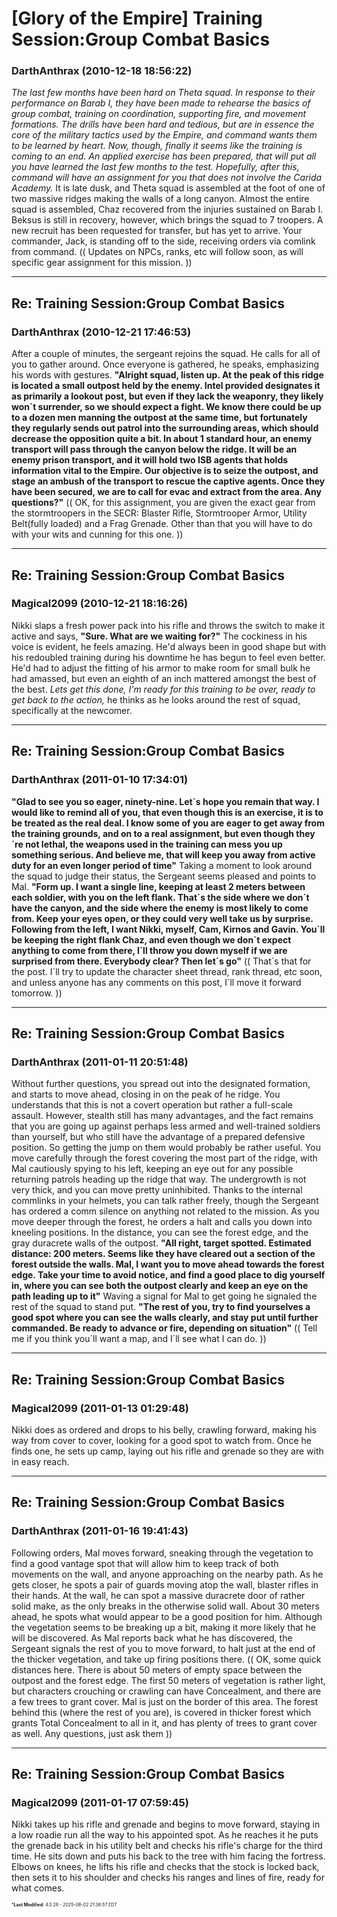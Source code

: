 # [Glory of the Empire] Training Session:Group Combat Basics

### **DarthAnthrax** (2010-12-18 18:56:22)

*The last few months have been hard on Theta squad. In response to their performance on Barab I, they have been made to rehearse the basics of group combat, training on coordination, supporting fire, and movement formations. The drills have been hard and tedious, but are in essence the core of the military tactics used by the Empire, and command wants them to be learned by heart.
Now, though, finally it seems like the training is coming to an end. An applied exercise has been prepared, that will put all you have learned the last few months to the test. Hopefully, after this, command will have an assignment for you that does not involve the Carida Academy.* 
It is late dusk, and Theta squad is assembled at the foot of one of two massive ridges making the walls of a long canyon. Almost the entire squad is assembled, Chaz recovered from the injuries sustained on Barab I. Beksus is still in recovery, however, which brings the squad to 7 troopers. A new recruit has been requested for transfer, but has yet to arrive.
Your commander, Jack, is standing off to the side, receiving orders via comlink from command.
((
Updates on NPCs, ranks, etc will follow soon, as will specific gear assignment for this mission.
))

---

## Re: Training Session:Group Combat Basics

### **DarthAnthrax** (2010-12-21 17:46:53)

After a couple of minutes, the sergeant rejoins the squad. He calls for all of you to gather around. Once everyone is gathered, he speaks, emphasizing his words with gestures.
**"Alright squad, listen up. At the peak of this ridge is located a small outpost held by the enemy. Intel provided designates it as primarily a lookout post, but even if they lack the weaponry, they likely won´t surrender, so we should expect a fight. We know there could be up to a dozen men manning the outpost at the same time, but fortunately they regularly sends out patrol into the surrounding areas, which should decrease the opposition quite a bit.
In about 1 standard hour, an enemy transport will pass through the canyon below the ridge. It will be an enemy prison transport, and it will hold two ISB agents that holds information vital to the Empire. Our objective is to seize the outpost, and stage an ambush of the transport to rescue the captive agents. Once they have been secured, we are to call for evac and extract from the area.
Any questions?"**
((
OK, for this assignment, you are given the exact gear from the stormtroopers in the SECR: Blaster Rifle, Stormtrooper Armor, Utility Belt(fully loaded) and a Frag Grenade. Other than that you will have to do with your wits and cunning for this one.
))

---

## Re: Training Session:Group Combat Basics

### **Magical2099** (2010-12-21 18:16:26)

Nikki slaps a fresh power pack into his rifle and throws the switch to make it active and says, **"Sure. What are we waiting for?"** The cockiness in his voice is evident, he feels amazing. He'd always been in good shape but with his redoubled training during his downtime he has begun to feel even better. He'd had to adjust the fitting of his armor to make room for small bulk he had amassed, but even an eighth of an inch mattered amongst the best of the best. *Lets get this done, I'm ready for this training to be over, ready to get back to the action,* he thinks as he looks around the rest of squad, specifically at the newcomer.

---

## Re: Training Session:Group Combat Basics

### **DarthAnthrax** (2011-01-10 17:34:01)

**"Glad to see you so eager, ninety-nine. Let´s hope you remain that way. I would like to remind all of you, that even though this is an exercise, it is to be treated as the real deal. I know some of you are eager to get away from the training grounds, and on to a real assignment, but even though they´re not lethal, the weapons used in the training can mess you up something serious. And believe me, that will keep you away from active duty for an even longer period of time"**
Taking a moment to look around the squad to judge their status, the Sergeant seems pleased and points to Mal.
**"Form up. I want a single line, keeping at least 2 meters between each soldier, with you on the left flank. That´s the side where we don´t have the canyon, and the side where the enemy is most likely to come from. Keep your eyes open, or they could very well take us by surprise. Following from the left, I want Nikki, myself, Cam, Kirnos and Gavin. You´ll be keeping the right flank Chaz, and even though we don´t expect anything to come from there, I´ll throw you down myself if we are surprised from there. Everybody clear? Then let´s go"**
((
That´s that for the post. I´ll try to update the character sheet thread, rank thread, etc soon, and unless anyone has any comments on this post, I´ll move it forward tomorrow.
))

---

## Re: Training Session:Group Combat Basics

### **DarthAnthrax** (2011-01-11 20:51:48)

Without further questions, you spread out into the designated formation, and starts to move ahead, closing in on the peak of he ridge. You understands that this is not a covert operation but rather a full-scale assault. However, stealth still has many advantages, and the fact remains that you are going up against perhaps less armed and well-trained soldiers than yourself, but who still have the advantage of a prepared defensive position. So getting the jump on them would probably be rather useful.
You move carefully through the forest covering the most part of the ridge, with Mal cautiously spying to his left, keeping an eye out for any possible returning patrols heading up the ridge that way. The undergrowth is not very thick, and you can move pretty uninhibited. Thanks to the internal commlinks in your helmets, you can talk rather freely, though the Sergeant has ordered a comm silence on anything not related to the mission. As you move deeper through the forest, he orders a halt and calls you down into kneeling positions. In the distance, you can see the forest edge, and the gray duracrete walls of the outpost.
**"All right, target spotted. Estimated distance: 200 meters. Seems like they have cleared out a section of the forest outside the walls. Mal, I want you to move ahead towards the forest edge. Take your time to avoid notice, and find a good place to dig yourself in, where you can see both the outpost clearly and keep an eye on the path leading up to it"**
Waving a signal for Mal to get going he signaled the rest of the squad to stand put.
**"The rest of you, try to find yourselves a good spot where you can see the walls clearly, and stay put until further commanded. Be ready to advance or fire, depending on situation"**
((
Tell me if you think you´ll want a map, and I´ll see what I can do.
))

---

## Re: Training Session:Group Combat Basics

### **Magical2099** (2011-01-13 01:29:48)

Nikki does as ordered and drops to his belly, crawling forward, making his way from cover to cover, looking for a good spot to watch from. Once he finds one, he sets up camp, laying out his rifle and grenade so they are with in easy reach.

---

## Re: Training Session:Group Combat Basics

### **DarthAnthrax** (2011-01-16 19:41:43)

Following orders, Mal moves forward, sneaking through the vegetation to find a good vantage spot that will allow him to keep track of both movements on the wall, and anyone approaching on the nearby path. As he gets closer, he spots a pair of guards moving atop the wall, blaster rifles in their hands. At the wall, he can spot a massive duracrete door of rather solid make, as the only breaks in the otherwise solid wall. About 30 meters ahead, he spots what would appear to be a good position for him. Although the vegetation seems to be breaking up a bit, making it more likely that he will be discovered.
As Mal reports back what he has discovered, the Sergeant signals the rest of you to move forward, to halt just at the end of the thicker vegetation, and take up firing positions there.
((
OK, some quick distances here. There is about 50 meters of empty space between the outpost and the forest edge. The first 50 meters of vegetation is rather light, but characters crouching or crawling can have Concealment, and there are a few trees to grant cover. Mal is just on the border of this area. The forest behind this (where the rest of you are), is covered in thicker forest which grants Total Concealment to all in it, and has plenty of trees to grant cover as well.
Any questions, just ask them
))

---

## Re: Training Session:Group Combat Basics

### **Magical2099** (2011-01-17 07:59:45)

Nikki takes up his rifle and grenade and begins to move forward, staying in a low roadie run all the way to his appointed spot. As he reaches it he puts the grenade back in his utility belt and checks his rifle's charge for the third time. He sits down and puts his back to the tree with him facing the fortress. Elbows on knees, he lifts his rifle and checks that the stock is locked back, then sets it to his shoulder and checks his ranges and lines of fire, ready for what comes.



<span style="font-size: 0.5em;">***Last Modified**: 4.0.28 - *2025-06-02 21:36:57 EDT*</span>